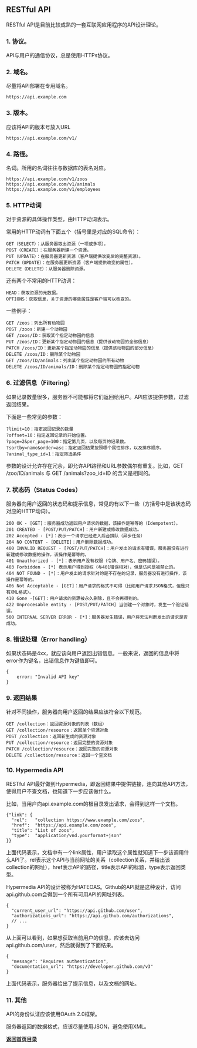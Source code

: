 ## RESTful API

RESTful API是目前比较成熟的一套互联网应用程序的API设计理论。

### 1. 协议。

API与用户的通信协议，总是使用HTTPs协议。

### 2. 域名。

尽量将API部署在专用域名。

	https://api.example.com

### 3. 版本。

应该将API的版本号放入URL

    https://api.example.com/v1/

### 4. 路径。

名词。所用的名词往往与数据库的表名对应。

	https://api.example.com/v1/zoos
	https://api.example.com/v1/animals
	https://api.example.com/v1/employees

### 5. HTTP动词

对于资源的具体操作类型，由HTTP动词表示。

常用的HTTP动词有下面五个（括号里是对应的SQL命令）：
    
    GET（SELECT）：从服务器取出资源（一项或多项）。
	POST（CREATE）：在服务器新建一个资源。
	PUT（UPDATE）：在服务器更新资源（客户端提供改变后的完整资源）。
	PATCH（UPDATE）：在服务器更新资源（客户端提供改变的属性）。
	DELETE（DELETE）：从服务器删除资源。
	
还有两个不常用的HTTP动词：

    HEAD：获取资源的元数据。
	OPTIONS：获取信息，关于资源的哪些属性是客户端可以改变的。

一些例子：

    GET /zoos：列出所有动物园
	POST /zoos：新建一个动物园
	GET /zoos/ID：获取某个指定动物园的信息
	PUT /zoos/ID：更新某个指定动物园的信息（提供该动物园的全部信息）
	PATCH /zoos/ID：更新某个指定动物园的信息（提供该动物园的部分信息）
	DELETE /zoos/ID：删除某个动物园
	GET /zoos/ID/animals：列出某个指定动物园的所有动物
	DELETE /zoos/ID/animals/ID：删除某个指定动物园的指定动物

### 6. 过滤信息（Filtering）

如果记录数量很多，服务器不可能都将它们返回给用户。API应该提供参数，过滤返回结果。

下面是一些常见的参数：

	?limit=10：指定返回记录的数量
	?offset=10：指定返回记录的开始位置。
	?page=2&per_page=100：指定第几页，以及每页的记录数。
	?sortby=name&order=asc：指定返回结果按照哪个属性排序，以及排序顺序。
	?animal_type_id=1：指定筛选条件

参数的设计允许存在冗余，即允许API路径和URL参数偶尔有重复。比如，GET /zoo/ID/animals 与 GET /animals?zoo_id=ID 的含义是相同的。

### 7. 状态码（Status Codes）

服务器向用户返回的状态码和提示信息，常见的有以下一些（方括号中是该状态码对应的HTTP动词）。

	200 OK - [GET]：服务器成功返回用户请求的数据，该操作是幂等的（Idempotent）。
	201 CREATED - [POST/PUT/PATCH]：用户新建或修改数据成功。
	202 Accepted - [*]：表示一个请求已经进入后台排队（异步任务）
	204 NO CONTENT - [DELETE]：用户删除数据成功。
	400 INVALID REQUEST - [POST/PUT/PATCH]：用户发出的请求有错误，服务器没有进行新建或修改数据的操作，该操作是幂等的。
	401 Unauthorized - [*]：表示用户没有权限（令牌、用户名、密码错误）。
	403 Forbidden - [*] 表示用户得到授权（与401错误相对），但是访问是被禁止的。
	404 NOT FOUND - [*]：用户发出的请求针对的是不存在的记录，服务器没有进行操作，该操作是幂等的。
	406 Not Acceptable - [GET]：用户请求的格式不可得（比如用户请求JSON格式，但是只有XML格式）。
	410 Gone -[GET]：用户请求的资源被永久删除，且不会再得到的。
	422 Unprocesable entity - [POST/PUT/PATCH] 当创建一个对象时，发生一个验证错误。
	500 INTERNAL SERVER ERROR - [*]：服务器发生错误，用户将无法判断发出的请求是否成功。

### 8. 错误处理（Error handling）

如果状态码是4xx，就应该向用户返回出错信息。一般来说，返回的信息中将error作为键名，出错信息作为键值即可。

	{
		error: "Invalid API key"
	}

### 9. 返回结果
针对不同操作，服务器向用户返回的结果应该符合以下规范。

	GET /collection：返回资源对象的列表（数组）
	GET /collection/resource：返回单个资源对象
	POST /collection：返回新生成的资源对象
	PUT /collection/resource：返回完整的资源对象
	PATCH /collection/resource：返回完整的资源对象
	DELETE /collection/resource：返回一个空文档


### 10. Hypermedia API

RESTful API最好做到Hypermedia，即返回结果中提供链接，连向其他API方法，使得用户不查文档，也知道下一步应该做什么。

比如，当用户向api.example.com的根目录发出请求，会得到这样一个文档。

	{"link": {
	  "rel":   "collection https://www.example.com/zoos",
	  "href":  "https://api.example.com/zoos",
	  "title": "List of zoos",
	  "type":  "application/vnd.yourformat+json"
	}}
	
上面代码表示，文档中有一个link属性，用户读取这个属性就知道下一步该调用什么API了。rel表示这个API与当前网址的关系（collection关系，并给出该collection的网址），href表示API的路径，title表示API的标题，type表示返回类型。

Hypermedia API的设计被称为HATEOAS。Github的API就是这种设计，访问api.github.com会得到一个所有可用API的网址列表。


	{
	  "current_user_url": "https://api.github.com/user",
	  "authorizations_url": "https://api.github.com/authorizations",
	  // ...
	}

从上面可以看到，如果想获取当前用户的信息，应该去访问api.github.com/user，然后就得到了下面结果。

	{
	  "message": "Requires authentication",
	  "documentation_url": "https://developer.github.com/v3"
	}

上面代码表示，服务器给出了提示信息，以及文档的网址。


### 11. 其他

API的身份认证应该使用OAuth 2.0框架。

服务器返回的数据格式，应该尽量使用JSON，避免使用XML。

[**返回首页目录**](README.md)